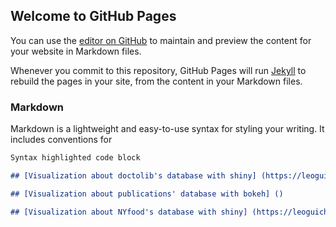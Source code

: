 ## Welcome to GitHub Pages

You can use the [editor on GitHub](https://github.com/PaulPnd/PaulPnd.github.io/edit/main/README.md) to maintain and preview the content for your website in Markdown files.

Whenever you commit to this repository, GitHub Pages will run [Jekyll](https://jekyllrb.com/) to rebuild the pages in your site, from the content in your Markdown files.

### Markdown

Markdown is a lightweight and easy-to-use syntax for styling your writing. It includes conventions for

```markdown
Syntax highlighted code block

## [Visualization about doctolib's database with shiny] (https://leoguichard.shinyapps.io/projet_mongodb_doctolib/)

## [Visualization about publications' database with bokeh] ()

## [Visualization about NYfood's database with shiny] (https://leoguichard.shinyapps.io/projet_mongodb_nyfood/)